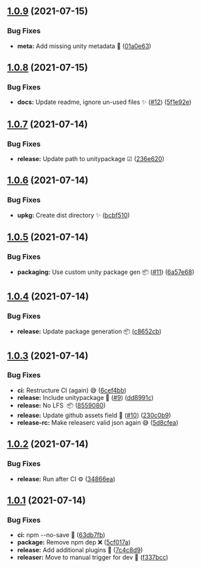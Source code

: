 ## [1.0.9](https://github.com/faster-games/package-template/compare/v1.0.8...v1.0.9) (2021-07-15)


### Bug Fixes

* **meta:** Add missing unity metadata 🍩 ([01a0e63](https://github.com/faster-games/package-template/commit/01a0e63a6fd18a2a2e3b3c52042b81f8fcb79de6))

## [1.0.8](https://github.com/faster-games/package-template/compare/v1.0.7...v1.0.8) (2021-07-15)


### Bug Fixes

* **docs:** Update readme, ignore un-used files ✨ ([#12](https://github.com/faster-games/package-template/issues/12)) ([5f1e92e](https://github.com/faster-games/package-template/commit/5f1e92e78472cf61098aefee6e519287813b2ba1))

## [1.0.7](https://github.com/faster-games/package-template/compare/v1.0.6...v1.0.7) (2021-07-14)


### Bug Fixes

* **release:** Update path to unitypackage ☑ ([236e620](https://github.com/faster-games/package-template/commit/236e6203324c1daafc217ee5768e111797ec129b))

## [1.0.6](https://github.com/faster-games/package-template/compare/v1.0.5...v1.0.6) (2021-07-14)


### Bug Fixes

* **upkg:** Create dist directory ✨ ([bcbf510](https://github.com/faster-games/package-template/commit/bcbf510bad6b7bba173f3111205d1a770f939d08))

## [1.0.5](https://github.com/faster-games/package-template/compare/v1.0.4...v1.0.5) (2021-07-14)


### Bug Fixes

* **packaging:** Use custom unity package gen 📦 ([#11](https://github.com/faster-games/package-template/issues/11)) ([6a57e68](https://github.com/faster-games/package-template/commit/6a57e68699b7c03a34ae73a0d7c18584143f2ef1))

## [1.0.4](https://github.com/faster-games/package-template/compare/v1.0.3...v1.0.4) (2021-07-14)


### Bug Fixes

* **release:** Update package generation 📦 ([c8652cb](https://github.com/faster-games/package-template/commit/c8652cb1a0426e00735b1654aaa418c70c0ce90c))

## [1.0.3](https://github.com/faster-games/package-template/compare/v1.0.2...v1.0.3) (2021-07-14)


### Bug Fixes

* **ci:** Restructure CI (again) 😅 ([6cef4bb](https://github.com/faster-games/package-template/commit/6cef4bb74514ca02bbc4b5e0b7320e125d649d51))
* **release:** Include unitypackage 🎁 ([#9](https://github.com/faster-games/package-template/issues/9)) ([dd8991c](https://github.com/faster-games/package-template/commit/dd8991cd4fc248ad7ba07b63098f8a4ecbbcb728))
* **release:** No LFS  📦 ([8559080](https://github.com/faster-games/package-template/commit/855908023597af3cd6e2b195d5457cbea963de5f))
* **release:** Update github assets field 🐛 ([#10](https://github.com/faster-games/package-template/issues/10)) ([230c0b9](https://github.com/faster-games/package-template/commit/230c0b9533d2608ecec470ec9cf621d0989af7ba))
* **release-rc:** Make releaserc valid json again 😅 ([5d8cfea](https://github.com/faster-games/package-template/commit/5d8cfea0b5c3ac2205f374715b43e0f36cfb80b5))

## [1.0.2](https://github.com/faster-games/package-template/compare/v1.0.1...v1.0.2) (2021-07-14)


### Bug Fixes

* **release:** Run after CI ⚙ ([34866ea](https://github.com/faster-games/package-template/commit/34866ead30a44a5f9a1c8dbbf13a892bf6bd8091))

## [1.0.1](https://github.com/faster-games/package-template/compare/v1.0.0...v1.0.1) (2021-07-14)


### Bug Fixes

* **ci:** npm --no-save 💾 ([63db7fb](https://github.com/faster-games/package-template/commit/63db7fbb1036f4655ee54b72db761b71dec6c589))
* **package:** Remove npm dep ❌ ([5cf017a](https://github.com/faster-games/package-template/commit/5cf017ae2eb1760cff7e01faa07f1d17424350b2))
* **release:** Add additional plugins 🔌 ([7c4c8d9](https://github.com/faster-games/package-template/commit/7c4c8d9de33911def0f8ec5417009e350e4d86f6))
* **releaser:** Move to manual trigger for dev 🧠 ([f337bcc](https://github.com/faster-games/package-template/commit/f337bccac595ac15cbf2db2975e1cd0a166b8fef))
